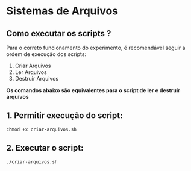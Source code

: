 
# Sistemas de Arquivos


## Como executar os scripts ?
Para o correto funcionamento do experimento, é recomendável seguir a ordem de execução dos scripts:

 1. Criar Arquivos
 2. Ler Arquivos
 3. Destruir Arquivos

**Os comandos abaixo são equivalentes para o script de ler e destruir arquivos**

 ## **1. Permitir execução do script:**

    chmod +x criar-arquivos.sh

 ## **2. Executar o script:**

    ./criar-arquivos.sh

